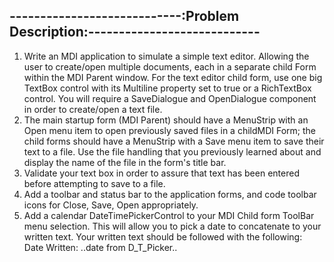 ----------------------------:Problem Description:----------------------------
-----------------------------------------------------------------------------

1.	Write an MDI application to simulate a simple text editor.  Allowing the user to create/open multiple documents, each in a separate child Form within the MDI Parent window.  For the text editor child form, use one big TextBox control with its Multiline property set to true or a RichTextBox control. You will require a SaveDialogue and OpenDialogue component in order to create/open a text file.
2.	The main startup form (MDI Parent) should have a MenuStrip with an Open menu item to open previously saved files in a childMDI Form; the child forms should have a MenuStrip with a Save menu item to save their text to a file.  Use the file handling that you previously learned about and display the name of the file in the form's title bar.
3.	Validate your text box in order to assure that text has been entered before attempting to save to a file.
4.	Add a toolbar and status bar to the application forms, and code toolbar icons for Close, Save, Open appropriately.
5.	Add a calendar DateTimePickerControl to your MDI Child form ToolBar menu selection. This will allow you to pick a date to concatenate to your written text.  Your written text should be followed with the following:\
	Date Written:   ..date from D_T_Picker..
